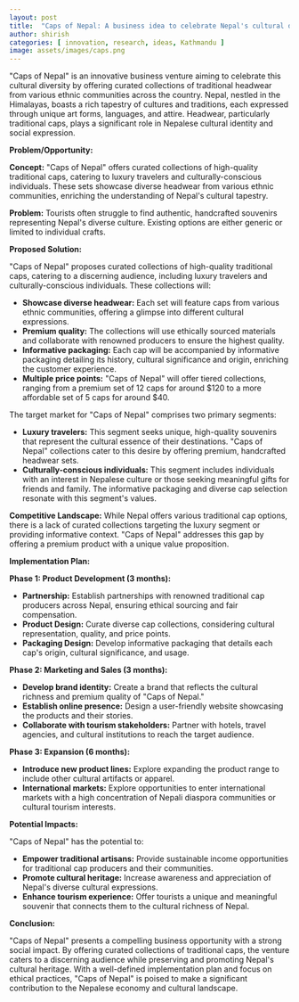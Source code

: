 ```yaml
---
layout: post
title:  "Caps of Nepal: A business idea to celebrate Nepal's cultural diversity"
author: shirish
categories: [ innovation, research, ideas, Kathmandu ]
image: assets/images/caps.png
---
```

"Caps of Nepal" is an innovative business venture aiming to celebrate this cultural diversity by offering curated collections of traditional headwear from various ethnic communities across the country. Nepal, nestled in the Himalayas, boasts a rich tapestry of cultures and traditions, each expressed through unique art forms, languages, and attire. Headwear, particularly traditional caps, plays a significant role in Nepalese cultural identity and social expression. 

**Problem/Opportunity:**

**Concept:** "Caps of Nepal" offers curated collections of high-quality traditional caps, catering to luxury travelers and culturally-conscious individuals. These sets showcase diverse headwear from various ethnic communities, enriching the understanding of Nepal's cultural tapestry.

**Problem:** Tourists often struggle to find authentic, handcrafted souvenirs representing Nepal's diverse culture. Existing options are either generic or limited to individual crafts.

**Proposed Solution:**

"Caps of Nepal" proposes curated collections of high-quality traditional caps, catering to a discerning audience, including luxury travelers and culturally-conscious individuals. These collections will:

-   **Showcase diverse headwear:** Each set will feature caps from various ethnic communities, offering a glimpse into different cultural expressions.
-   **Premium quality:** The collections will use ethically sourced materials and collaborate with renowned producers to ensure the highest quality.
-   **Informative packaging:** Each cap will be accompanied by informative packaging detailing its history, cultural significance and origin, enriching the customer experience.
-   **Multiple price points:** "Caps of Nepal" will offer tiered collections, ranging from a premium set of 12 caps for around $120 to a more affordable set of 5 caps for around $40.

The target market for "Caps of Nepal" comprises two primary segments:

-   **Luxury travelers:** This segment seeks unique, high-quality souvenirs that represent the cultural essence of their destinations. "Caps of Nepal" collections cater to this desire by offering premium, handcrafted headwear sets.
-   **Culturally-conscious individuals:** This segment includes individuals with an interest in Nepalese culture or those seeking meaningful gifts for friends and family. The informative packaging and diverse cap selection resonate with this segment's values.

**Competitive Landscape:** While Nepal offers various traditional cap options, there is a lack of curated collections targeting the luxury segment or providing informative context. "Caps of Nepal" addresses this gap by offering a premium product with a unique value proposition.

**Implementation Plan:**

**Phase 1: Product Development (3 months):**

-   **Partnership:** Establish partnerships with renowned traditional cap producers across Nepal, ensuring ethical sourcing and fair compensation.
-   **Product Design:** Curate diverse cap collections, considering cultural representation, quality, and price points.
-   **Packaging Design:** Develop informative packaging that details each cap's origin, cultural significance, and usage.

**Phase 2: Marketing and Sales (3 months):**

-   **Develop brand identity:** Create a brand that reflects the cultural richness and premium quality of "Caps of Nepal."
-   **Establish online presence:** Design a user-friendly website showcasing the products and their stories.
-   **Collaborate with tourism stakeholders:** Partner with hotels, travel agencies, and cultural institutions to reach the target audience.

**Phase 3: Expansion (6 months):**

-   **Introduce new product lines:** Explore expanding the product range to include other cultural artifacts or apparel.
-   **International markets:** Explore opportunities to enter international markets with a high concentration of Nepali diaspora communities or cultural tourism interests.

**Potential Impacts:**

"Caps of Nepal" has the potential to:

-   **Empower traditional artisans:** Provide sustainable income opportunities for traditional cap producers and their communities.
-   **Promote cultural heritage:** Increase awareness and appreciation of Nepal's diverse cultural expressions.
-   **Enhance tourism experience:** Offer tourists a unique and meaningful souvenir that connects them to the cultural richness of Nepal.

**Conclusion:**

"Caps of Nepal" presents a compelling business opportunity with a strong social impact. By offering curated collections of traditional caps, the venture caters to a discerning audience while preserving and promoting Nepal's cultural heritage. With a well-defined implementation plan and focus on ethical practices, "Caps of Nepal" is poised to make a significant contribution to the Nepalese economy and cultural landscape.